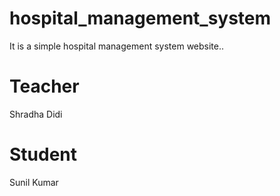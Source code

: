 # hospital_management_system
It is a simple hospital management system website..

# Teacher
Shradha Didi

# Student
Sunil Kumar
